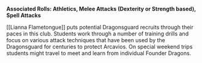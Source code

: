 **Associated Rolls: Athletics, Melee Attacks (Dexterity or Strength based), Spell Attacks**

[[Lianna Flametongue]] puts potential Dragonsguard recruits through their paces in this club. Students work through a number of training drills and focus on various attack techniques that have been used by the Dragonsguard for centuries to protect Arcavios. On special weekend trips students might travel to meet and learn from individual Founder Dragons.